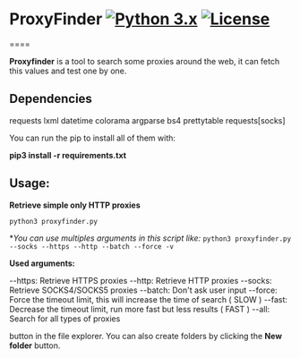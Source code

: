 # ProxyFinder [![Python 3.x](https://img.shields.io/badge/3.x-yellow.svg)](https://www.python.org/) [![License](https://img.shields.io/badge/license-Public_domain-red.svg)](https://wiki.creativecommons.org/wiki/Public_domain)
====

**Proxyfinder** is a tool to search some proxies around the web, it can fetch this values and test one by one.

## Dependencies
requests
lxml
datetime
colorama
argparse
bs4
prettytable
requests[socks]

You can run the pip to install all of them with:

**pip3 install -r requirements.txt**

## Usage:
**Retrieve simple only HTTP proxies**

 ``python3 proxyfinder.py`` 
 
 **You can use multiples arguments in this script like:*
 ``python3 proxyfinder.py --socks --https --http --batch --force -v``
 
 **Used arguments:**
 
 --https: Retrieve HTTPS proxies
 --http: Retrieve HTTP proxies
 --socks: Retrieve SOCKS4/SOCKS5 proxies
 --batch: Don't ask user input
 --force: Force the timeout limit, this will increase the time of search ( SLOW )
 --fast: Decrease the timeout limit, run more fast but less results ( FAST )
 --all: Search for all types of proxies 
 
button in the file explorer. You can also create folders by clicking the **New folder** button.
